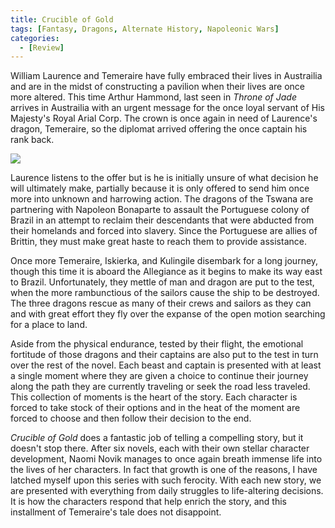 ```yaml
---
title: Crucible of Gold
tags: [Fantasy, Dragons, Alternate History, Napoleonic Wars]
categories:
  - [Review]
---
```

William Laurence and Temeraire have fully embraced their lives in Austrailia and are in the midst of constructing a pavilion when their lives are once more altered.  This time Arthur Hammond, last seen in _Throne of Jade_ arrives in Austrailia with an urgent message for the once loyal servant of His Majesty's Royal Arial Corp.  The crown is once again in need of Laurence's dragon, Temeraire, so the diplomat arrived offering the once captain his rank back.<!-- more --><div class="embedded-image-right">![](./)</div>

Laurence listens to the offer but is he is initially unsure of what decision he will ultimately make, partially because it is only offered to send him once more into unknown and harrowing action.  The dragons of the Tswana are partnering with Napoleon Bonaparte to assault the Portuguese colony of Brazil in an attempt to reclaim their descendants that were abducted from their homelands and forced into slavery.  Since the Portuguese are allies of Brittin, they must make great haste to reach them to provide assistance.

Once more Temeraire, Iskierka, and Kulingile disembark for a long journey, though this time it is aboard the Allegiance as it begins to make its way east to Brazil.  Unfortunately, they mettle of man and dragon are put to the test, when the more rambunctious of the sailors cause the ship to be destroyed.  The three dragons rescue as many of their crews and sailors as they can and with great effort they fly over the expanse of the open motion searching for a place to land.

Aside from the physical endurance, tested by their flight, the emotional fortitude of those dragons and their captains are also put to the test in turn over the rest of the novel.  Each beast and captain is presented with at least a single moment where they are given a choice to continue their journey along the path they are currently traveling or seek the road less traveled.  This collection of moments is the heart of the story.  Each character is forced to take stock of their options and in the heat of the moment are forced to choose and then follow their decision to the end.

_Crucible of Gold_ does a fantastic job of telling a compelling story, but it doesn't stop there.  After six novels, each with their own stellar character development, Naomi Novik manages to once again breath immense life into the lives of her characters.  In fact that growth is one of the reasons, I have latched myself upon this series with such ferocity.  With each new story, we are presented with everything from daily struggles to life-altering decisions.  It is how the characters respond that help enrich the story, and this installment of Temeraire's tale does not disappoint.